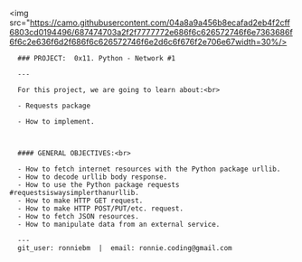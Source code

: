 <img src="https://camo.githubusercontent.com/04a8a9a456b8ecafad2eb4f2cff6803cd0194496/687474703a2f2f7777772e686f6c626572746f6e7363686f6f6c2e636f6d2f686f6c626572746f6e2d6c6f676f2e706e67width=30%/>  



	  ### PROJECT:  0x11. Python - Network #1  

	  ---

      For this project, we are going to learn about:<br>

	  - Requests package

	  - How to implement.



	  #### GENERAL OBJECTIVES:<br>

	  - How to fetch internet resources with the Python package urllib.
      - How to decode urllib body response.  
      - How to use the Python package requests #requestsiswaysimplerthanurllib.  
      - How to make HTTP GET request.  
      - How to make HTTP POST/PUT/etc. request.  
      - How to fetch JSON resources.  
      - How to manipulate data from an external service.  

	  ---
	  git_user: ronniebm  |  email: ronnie.coding@gmail.com

